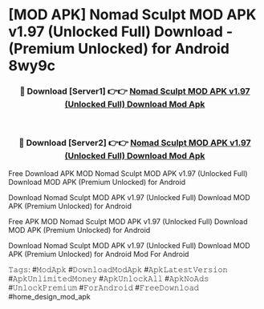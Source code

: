 # [MOD APK] Nomad Sculpt MOD APK v1.97 (Unlocked Full) Download - (Premium Unlocked) for Android 8wy9c



<div align="center">
<h3>🔴 Download [Server1] 👉👉 <a href="https://momento.my/?title=Nomad_Sculpt_MOD_APK_v1.97_(Unlocked_Full)_Download">Nomad Sculpt MOD APK v1.97 (Unlocked Full) Download Mod Apk</a></h3><br>

<h3>🔴 Download [Server2] 👉👉 <a href="https://momento.my/?title=Nomad_Sculpt_MOD_APK_v1.97_(Unlocked_Full)_Download">Nomad Sculpt MOD APK v1.97 (Unlocked Full) Download Mod Apk</a></h3>
</div>



Free Download APK MOD Nomad Sculpt MOD APK v1.97 (Unlocked Full) Download MOD APK (Premium Unlocked) for Android

Download Nomad Sculpt MOD APK v1.97 (Unlocked Full) Download MOD APK (Premium Unlocked) for Android

Free APK MOD Nomad Sculpt MOD APK v1.97 (Unlocked Full) Download MOD APK (Premium Unlocked) for Android

Download Nomad Sculpt MOD APK v1.97 (Unlocked Full) Download MOD APK (Premium Unlocked) for Android Mod For Android

𝚃𝚊𝚐𝚜: #𝙼𝚘𝚍𝙰𝚙𝚔 #𝙳𝚘𝚠𝚗𝚕𝚘𝚊𝚍𝙼𝚘𝚍𝙰𝚙𝚔 #𝙰𝚙𝚔𝙻𝚊𝚝𝚎𝚜𝚝𝚅𝚎𝚛𝚜𝚒𝚘𝚗 #𝙰𝚙𝚔𝚄𝚗𝚕𝚒𝚖𝚒𝚝𝚎𝚍𝙼𝚘𝚗𝚎𝚢 #𝙰𝚙𝚔𝚄𝚗𝚕𝚘𝚌𝚔𝙰𝚕𝚕 #𝙰𝚙𝚔𝙽𝚘𝙰𝚍𝚜 #𝚄𝚗𝚕𝚘𝚌𝚔𝙿𝚛𝚎𝚖𝚒𝚞𝚖 #𝙵𝚘𝚛𝙰𝚗𝚍𝚛𝚘𝚒𝚍 #𝙵𝚛𝚎𝚎𝙳𝚘𝚠𝚗𝚕𝚘𝚊𝚍 #home_design_mod_apk
